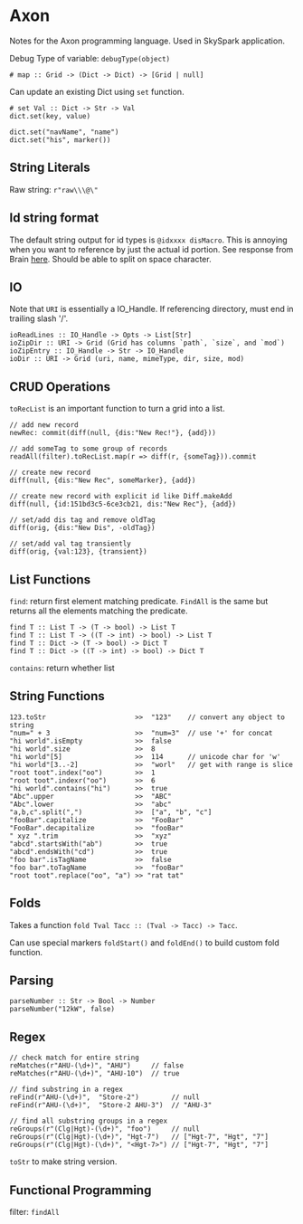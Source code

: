 # Axon

Notes for the Axon programming language. Used in SkySpark
application.

Debug Type of variable: `debugType(object)`

```
# map :: Grid -> (Dict -> Dict) -> [Grid | null]
```

Can update an existing Dict using `set` function.

```
# set Val :: Dict -> Str -> Val
dict.set(key, value)

dict.set("navName", "name")
dict.set("his", marker())
```

## String Literals

Raw string: `r"raw\\\@\"`

## Id string format

The default string output for id types is `@idxxxx disMacro`. This is
annoying when you want to reference by just the actual id portion. See
response from Brain [here](https://skyfoundry.com/forum/topic/1301).
Should be able to split on space character.

## IO

Note that `URI` is essentially a IO_Handle. If referencing directory,
must end in trailing slash '/'.

```
ioReadLines :: IO_Handle -> Opts -> List[Str]
ioZipDir :: URI -> Grid (Grid has columns `path`, `size`, and `mod`)
ioZipEntry :: IO_Handle -> Str -> IO_Handle
ioDir :: URI -> Grid (uri, name, mimeType, dir, size, mod)
```

## CRUD Operations

`toRecList` is an important function to turn a grid into a list.

```
// add new record
newRec: commit(diff(null, {dis:"New Rec!"}, {add}))

// add someTag to some group of records
readAll(filter).toRecList.map(r => diff(r, {someTag})).commit
```


```
// create new record
diff(null, {dis:"New Rec", someMarker}, {add})

// create new record with explicit id like Diff.makeAdd
diff(null, {id:151bd3c5-6ce3cb21, dis:"New Rec"}, {add})

// set/add dis tag and remove oldTag
diff(orig, {dis:"New Dis", -oldTag})

// set/add val tag transiently
diff(orig, {val:123}, {transient})
```

## List Functions

`find`: return first element matching predicate. `FindAll` is the same
but returns all the elements matching the predicate.
```
find T :: List T -> (T -> bool) -> List T
find T :: List T -> ((T -> int) -> bool) -> List T
find T :: Dict -> (T -> bool) -> Dict T
find T :: Dict -> ((T -> int) -> bool) -> Dict T

```

`contains`: return whether list


## String Functions

```
123.toStr                      >>  "123"    // convert any object to string
"num=" + 3                     >>  "num=3"  // use '+' for concat
"hi world".isEmpty             >>  false
"hi world".size                >>  8
"hi world"[5]                  >>  114      // unicode char for 'w'
"hi world"[3..-2]              >>  "worl"   // get with range is slice
"root toot".index("oo")        >>  1
"root toot".indexr("oo")       >>  6
"hi world".contains("hi")      >>  true
"Abc".upper                    >>  "ABC"
"Abc".lower                    >>  "abc"
"a,b,c".split(",")             >>  ["a", "b", "c"]
"fooBar".capitalize            >>  "FooBar"
"FooBar".decapitalize          >>  "fooBar"
" xyz ".trim                   >>  "xyz"
"abcd".startsWith("ab")        >>  true
"abcd".endsWith("cd")          >>  true
"foo bar".isTagName            >>  false
"foo bar".toTagName            >>  "fooBar"
"root toot".replace("oo", "a") >> "rat tat"
```


## Folds

Takes a function `fold Tval Tacc :: (Tval -> Tacc) -> Tacc`.

Can use special markers `foldStart()` and `foldEnd()` to build custom
fold function.

## Parsing

```
parseNumber :: Str -> Bool -> Number
parseNumber("12kW", false)
```

## Regex

```
// check match for entire string
reMatches(r"AHU-(\d+)", "AHU")     // false
reMatches(r"AHU-(\d+)", "AHU-10")  // true

// find substring in a regex
reFind(r"AHU-(\d+)",  "Store-2")        // null
reFind(r"AHU-(\d+)",  "Store-2 AHU-3")  // "AHU-3"

// find all substring groups in a regex
reGroups(r"(Clg|Hgt)-(\d+)", "foo")     // null
reGroups(r"(Clg|Hgt)-(\d+)", "Hgt-7")   // ["Hgt-7", "Hgt", "7"]
reGroups(r"(Clg|Hgt)-(\d+)", "<Hgt-7>") // ["Hgt-7", "Hgt", "7"]
```

`toStr` to make string version.

## Functional Programming

filter: `findAll`


